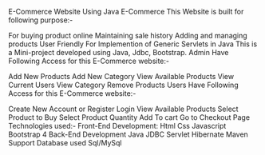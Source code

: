 E-Commerce Website Using Java
E-Commerce
This Website is built for following purpose:-

For buying product online
Maintaining sale history
Adding and managing products
User Friendly
For Implemention of Generic Servlets in Java
This is a Mini-project developed using Java, Jdbc, Bootstrap.
Admin Have Following Access for this E-Commerce website:-

Add New Products
Add New Category
View Available Products
View Current Users
View Category
Remove Products
Users Have Following Access for this E-Commerce website:-

Create New Account or Register
Login
View Available Products
Select Product to Buy
Select Product Quantity
Add To cart
Go to Checkout Page
Technologies used:-
Front-End Development:
Html
Css
Javascript
Bootstrap 4
Back-End Development
Java
JDBC
Servlet
Hibernate
Maven Support
Database used
Sql/MySql
